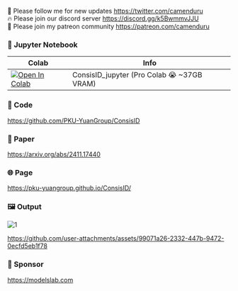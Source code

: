 🐣 Please follow me for new updates https://twitter.com/camenduru <br />
🔥 Please join our discord server https://discord.gg/k5BwmmvJJU <br />
🥳 Please join my patreon community https://patreon.com/camenduru <br />

### 🍊 Jupyter Notebook

| Colab | Info
| --- | --- |
[![Open In Colab](https://colab.research.google.com/assets/colab-badge.svg)](https://colab.research.google.com/github/camenduru/ConsisID-jupyter/blob/main/ConsisID_jupyter.ipynb) | ConsisID_jupyter (Pro Colab 😭 ~37GB VRAM)

### 🧬 Code
https://github.com/PKU-YuanGroup/ConsisID

### 📄 Paper
https://arxiv.org/abs/2411.17440

### 🌐 Page
https://pku-yuangroup.github.io/ConsisID/

### 🖼 Output
![1](https://github.com/user-attachments/assets/ee73cc31-5cd3-4077-be1d-c47b774cb31c)

https://github.com/user-attachments/assets/99071a26-2332-447b-9472-0ecfd5eb1f78

### 🏢 Sponsor
https://modelslab.com
